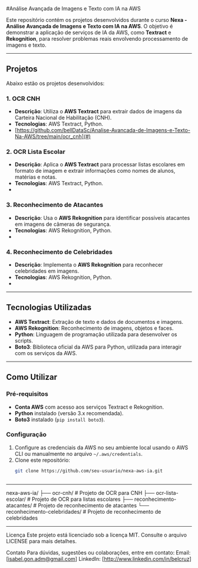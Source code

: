 #Análise Avançada de Imagens e Texto com IA na AWS

Este repositório contém os projetos desenvolvidos durante o curso **Nexa - Análise Avançada de Imagens e Texto com IA na AWS**. O objetivo é demonstrar a aplicação de serviços de IA da AWS, como **Textract** e **Rekognition**, para resolver problemas reais envolvendo processamento de imagens e texto.

---

## Projetos

Abaixo estão os projetos desenvolvidos:

### 1. OCR CNH
- **Descrição**: Utiliza o **AWS Textract** para extrair dados de imagens da Carteira Nacional de Habilitação (CNH).
- **Tecnologias**: AWS Textract, Python.
- [https://github.com/bellDataSc/Analise-Avancada-de-Imagens-e-Texto-Na-AWS/tree/main/ocr_cnh](#) 

### 2. OCR Lista Escolar
- **Descrição**: Aplica o **AWS Textract** para processar listas escolares em formato de imagem e extrair informações como nomes de alunos, matérias e notas.
- **Tecnologias**: AWS Textract, Python.
- [](#)
  
### 3. Reconhecimento de Atacantes
- **Descrição**: Usa o **AWS Rekognition** para identificar possíveis atacantes em imagens de câmeras de segurança.
- **Tecnologias**: AWS Rekognition, Python.
- [](#) 

### 4. Reconhecimento de Celebridades
- **Descrição**: Implementa o **AWS Rekognition** para reconhecer celebridades em imagens.
- **Tecnologias**: AWS Rekognition, Python.
- [](#)

---

## Tecnologias Utilizadas

- **AWS Textract**: Extração de texto e dados de documentos e imagens.
- **AWS Rekognition**: Reconhecimento de imagens, objetos e faces.
- **Python**: Linguagem de programação utilizada para desenvolver os scripts.
- **Boto3**: Biblioteca oficial da AWS para Python, utilizada para interagir com os serviços da AWS.

---

## Como Utilizar

### Pré-requisitos
- **Conta AWS** com acesso aos serviços Textract e Rekognition.
- **Python** instalado (versão 3.x recomendada).
- **Boto3** instalado (`pip install boto3`).

### Configuração
1. Configure as credenciais da AWS no seu ambiente local usando o AWS CLI ou manualmente no arquivo `~/.aws/credentials`.
2. Clone este repositório:
   ```bash
   git clone https://github.com/seu-usuario/nexa-aws-ia.git



------------------------------------------------------------------------------------------

nexa-aws-ia/
├── ocr-cnh/                  # Projeto de OCR para CNH
├── ocr-lista-escolar/        # Projeto de OCR para listas escolares
├── reconhecimento-atacantes/ # Projeto de reconhecimento de atacantes
└── reconhecimento-celebridades/ # Projeto de reconhecimento de celebridades

-----------------------------------------------------------------------------------------

Licença
Este projeto está licenciado sob a licença MIT. Consulte o arquivo LICENSE para mais detalhes.

Contato
Para dúvidas, sugestões ou colaborações, entre em contato:
Email: [isabel.gon.adm@gmail.com]
LinkedIn: [http://www.linkedin.com/in/belcruz]


